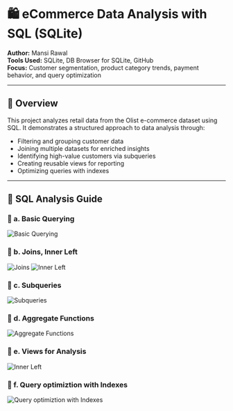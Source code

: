 # 🛍️ eCommerce Data Analysis with SQL (SQLite)

**Author:** Mansi Rawal  
**Tools Used:** SQLite, DB Browser for SQLite, GitHub  
**Focus:** Customer segmentation, product category trends, payment behavior, and query optimization

---

## 📌 Overview

This project analyzes retail data from the Olist e-commerce dataset using SQL. It demonstrates a structured approach to data analysis through:

- Filtering and grouping customer data
- Joining multiple datasets for enriched insights
- Identifying high-value customers via subqueries
- Creating reusable views for reporting
- Optimizing queries with indexes

---


## 🧠 SQL Analysis Guide

### 🔹 a. Basic Querying

![Basic Querying](screenshots/Picture1.png)

### 🔹 b. Joins, Inner Left

![Joins](screenshots/Picture2.png)
![Inner Left](screenshots/Picture3.png)

### 🔹 c. Subqueries

![Subqueries](screenshots/Picture4.png)

### 🔹 d. Aggregate Functions

![Aggregate Functions](screenshots/Picture5.png)

### 🔹 e. Views for Analysis

![Inner Left](screenshots/Picture6.png)

### 🔹 f. Query optimiztion with Indexes

![Query optimiztion with Indexes](screenshots/Picture7.png)
